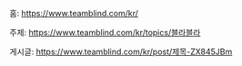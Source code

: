 홈: https://www.teamblind.com/kr/

주제: https://www.teamblind.com/kr/topics/블라블라

게시글: https://www.teamblind.com/kr/post/제목-ZX845JBm